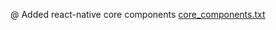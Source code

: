 @ Added react-native core components
[core_components.txt](https://github.com/renganathanjhoptisol/expo/files/6558649/core_components.txt)





